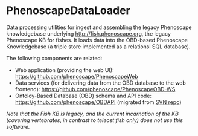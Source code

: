 # PhenoscapeDataLoader
Data processing utilities for ingest and assembling the legacy Phenoscape knowledgebase underlying http://fish.phenoscape.org, the legacy Phenoscape KB for fishes. It loads data into the OBD-based Phenoscape Knowledgebase (a triple store implemented as a relationsl SQL database).

The following components are related:
* Web application (providing the web UI): https://github.com/phenoscape/PhenoscapeWeb
* Data services (for delivering data from the OBD database to the web frontend): https://github.com/phenoscape/PhenoscapeOBD-WS
* Ontoloy-Based Database (OBD) schema and API code: https://github.com/phenoscape/OBDAPI (migrated from [SVN repo](https://sourceforge.net/p/obo/svn/HEAD/tree/OBDAPI/))

_Note that the Fish KB is legacy, and the current incarnation of the KB (covering vertebrates, in contrast to teleost fish only) does not use this software._ 
